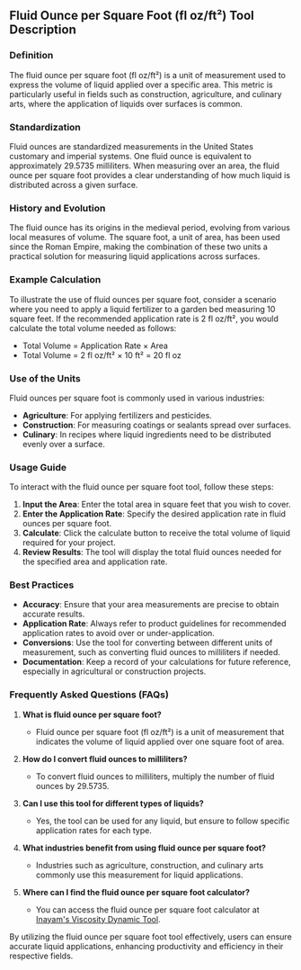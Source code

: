 ## Fluid Ounce per Square Foot (fl oz/ft²) Tool Description

### Definition
The fluid ounce per square foot (fl oz/ft²) is a unit of measurement used to express the volume of liquid applied over a specific area. This metric is particularly useful in fields such as construction, agriculture, and culinary arts, where the application of liquids over surfaces is common.

### Standardization
Fluid ounces are standardized measurements in the United States customary and imperial systems. One fluid ounce is equivalent to approximately 29.5735 milliliters. When measuring over an area, the fluid ounce per square foot provides a clear understanding of how much liquid is distributed across a given surface.

### History and Evolution
The fluid ounce has its origins in the medieval period, evolving from various local measures of volume. The square foot, a unit of area, has been used since the Roman Empire, making the combination of these two units a practical solution for measuring liquid applications across surfaces.

### Example Calculation
To illustrate the use of fluid ounces per square foot, consider a scenario where you need to apply a liquid fertilizer to a garden bed measuring 10 square feet. If the recommended application rate is 2 fl oz/ft², you would calculate the total volume needed as follows:

- Total Volume = Application Rate × Area
- Total Volume = 2 fl oz/ft² × 10 ft² = 20 fl oz

### Use of the Units
Fluid ounces per square foot is commonly used in various industries:
- **Agriculture**: For applying fertilizers and pesticides.
- **Construction**: For measuring coatings or sealants spread over surfaces.
- **Culinary**: In recipes where liquid ingredients need to be distributed evenly over a surface.

### Usage Guide
To interact with the fluid ounce per square foot tool, follow these steps:
1. **Input the Area**: Enter the total area in square feet that you wish to cover.
2. **Enter the Application Rate**: Specify the desired application rate in fluid ounces per square foot.
3. **Calculate**: Click the calculate button to receive the total volume of liquid required for your project.
4. **Review Results**: The tool will display the total fluid ounces needed for the specified area and application rate.

### Best Practices
- **Accuracy**: Ensure that your area measurements are precise to obtain accurate results.
- **Application Rate**: Always refer to product guidelines for recommended application rates to avoid over or under-application.
- **Conversions**: Use the tool for converting between different units of measurement, such as converting fluid ounces to milliliters if needed.
- **Documentation**: Keep a record of your calculations for future reference, especially in agricultural or construction projects.

### Frequently Asked Questions (FAQs)

1. **What is fluid ounce per square foot?**
   - Fluid ounce per square foot (fl oz/ft²) is a unit of measurement that indicates the volume of liquid applied over one square foot of area.

2. **How do I convert fluid ounces to milliliters?**
   - To convert fluid ounces to milliliters, multiply the number of fluid ounces by 29.5735.

3. **Can I use this tool for different types of liquids?**
   - Yes, the tool can be used for any liquid, but ensure to follow specific application rates for each type.

4. **What industries benefit from using fluid ounce per square foot?**
   - Industries such as agriculture, construction, and culinary arts commonly use this measurement for liquid applications.

5. **Where can I find the fluid ounce per square foot calculator?**
   - You can access the fluid ounce per square foot calculator at [Inayam's Viscosity Dynamic Tool](https://www.inayam.co/unit-converter/viscosity_dynamic).

By utilizing the fluid ounce per square foot tool effectively, users can ensure accurate liquid applications, enhancing productivity and efficiency in their respective fields.